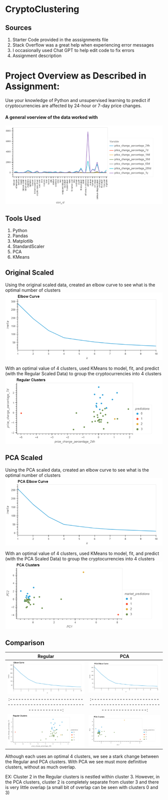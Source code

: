 # CryptoClustering

## Sources

1. Starter Code provided in the asssignments file
2. Stack Overflow was a great help when experiencing error messages
3. I occasionally used Chat GPT to help edit code to fix errors
4. Assignment description

# Project Overview as Described in Assignment:

Use your knowledge of Python and unsupervised learning to predict if cryptocurrencies are affected by 24-hour or 7-day price changes.

#### A general voerview of the data worked with
![Overview](https://github.com/beccasolomon22/CryptoClustering/blob/main/Images/Overview.png) 

## Tools Used
1. Python
2. Pandas
3. Matplotlib
4. StandardScaler
5. PCA
6. KMeans

## Original Scaled

Using the original scaled data, created an elbow curve to see what is the optimal number of clusters
![reg_elbow](https://github.com/beccasolomon22/CryptoClustering/blob/main/Images/Reg_Elbow.png)

With an optimal value of 4 clusters, used KMeans to model, fit, and predict (with the Regular Scaled Data) to group the cryptocurrencies into 4 clusters
![reg_clusters](https://github.com/beccasolomon22/CryptoClustering/blob/main/Images/Reg_Clusters.png) 

## PCA Scaled

Using the PCA scaled data, created an elbow curve to see what is the optimal number of clusters
![pca_elbow](https://github.com/beccasolomon22/CryptoClustering/blob/main/Images/PCA_Elbow.png) 

With an optimal value of 4 clusters, used KMeans to model, fit, and predict (with the PCA Scaled Data) to group the cryptocurrencies into 4 clusters
![pca_clusters](https://github.com/beccasolomon22/CryptoClustering/blob/main/Images/PCA_Clusters.png) 

## Comparison

Regular          |   PCA
:-----------------------------------------------------------------:|:-----------------------------------------------------------------:
![reg_elbow](https://github.com/beccasolomon22/CryptoClustering/blob/main/Images/Reg_Elbow.png) | ![pca_elbow](https://github.com/beccasolomon22/CryptoClustering/blob/main/Images/PCA_Elbow.png) 
:-----------------------------------------------------------------:|:-----------------------------------------------------------------:
![reg_clusters](https://github.com/beccasolomon22/CryptoClustering/blob/main/Images/Reg_Clusters.png)   | ![pca_clusters](https://github.com/beccasolomon22/CryptoClustering/blob/main/Images/PCA_Clusters.png) 

Although each uses an optimal 4 clusters, we see a stark change between the Regular and PCA clusters. With PCA we see must more definitive clusters, without as much overlap. 

EX: Cluster 2 in the Regular clusters is nestled within cluster 3. However, in the PCA clusters, cluster 2 is completely separate from cluster 3 and there is very little overlap (a small bit of overlap can be seen with clusters 0 and 3)


